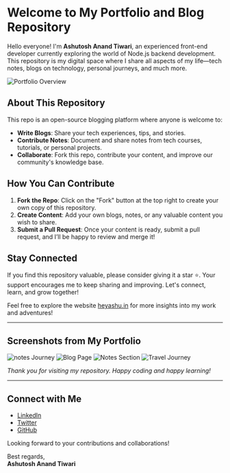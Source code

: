 # Welcome to My Portfolio and Blog Repository

Hello everyone! I'm **Ashutosh Anand Tiwari**, an experienced front-end developer currently exploring the world of Node.js backend development. This repository is my digital space where I share all aspects of my life—tech notes, blogs on technology, personal journeys, and much more.


![Portfolio Overview](https://api.pikwy.com/web/66ca2d87292e681c71393466.jpg)

## About This Repository

This repo is an open-source blogging platform where anyone is welcome to:

- **Write Blogs**: Share your tech experiences, tips, and stories.
- **Contribute Notes**: Document and share notes from tech courses, tutorials, or personal projects.
- **Collaborate**: Fork this repo, contribute your content, and improve our community's knowledge base.

## How You Can Contribute

1. **Fork the Repo**: Click on the "Fork" button at the top right to create your own copy of this repository.
2. **Create Content**: Add your own blogs, notes, or any valuable content you wish to share.
3. **Submit a Pull Request**: Once your content is ready, submit a pull request, and I’ll be happy to review and merge it!

## Stay Connected

If you find this repository valuable, please consider giving it a star ⭐. Your support encourages me to keep sharing and improving. Let's connect, learn, and grow together!

Feel free to explore the website [heyashu.in](https://heyashu.in) for more insights into my work and adventures!

---

## Screenshots from My Portfolio


![notes Journey](https://i.ibb.co/4gJp88P/4.jpg)
![Blog Page](https://i.ibb.co/G5TRnzZ/2.jpg)
![Notes Section](https://i.ibb.co/qx4yB9m/3.jpg)
![Travel Journey](https://i.ibb.co/CB5WJh8/6.jpg)

*Thank you for visiting my repository. Happy coding and happy learning!*

---

## Connect with Me

- [LinkedIn](https://www.linkedin.com/in/ashutoshanandtiwari/)
- [Twitter](https://x.com/YourVueJS)
- [GitHub](https://github.com/ashumsd7)

Looking forward to your contributions and collaborations!

Best regards,  
**Ashutosh Anand Tiwari**
